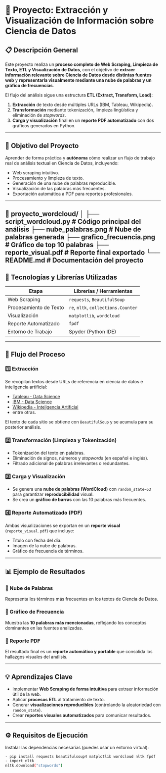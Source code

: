 # 🧠 Proyecto: Extracción y Visualización de Información sobre Ciencia de Datos  

## 📋 Descripción General  
Este proyecto realiza un **proceso completo de Web Scraping, Limpieza de Texto, ETL y Visualización de Datos**, con el objetivo de **extraer información relevante sobre Ciencia de Datos desde distintas fuentes web** y **representarla visualmente mediante una nube de palabras y un gráfico de frecuencias**.  

El flujo del análisis sigue una estructura **ETL (Extract, Transform, Load)**:  
1. **Extracción** de texto desde múltiples URLs (IBM, Tableau, Wikipedia).  
2. **Transformación** mediante tokenización, limpieza lingüística y eliminación de *stopwords*.  
3. **Carga y visualización** final en un **reporte PDF automatizado** con dos gráficos generados en Python.  

---

## 🚀 Objetivo del Proyecto  
Aprender de forma práctica y **autónoma** cómo realizar un flujo de trabajo real de análisis textual en Ciencia de Datos, incluyendo:  

- Web scraping intuitivo.  
- Procesamiento y limpieza de texto.  
- Generación de una nube de palabras reproducible.  
- Visualización de las palabras más frecuentes.  
- Exportación automática a PDF para reportes profesionales.  

---
📁 proyecto_wordcloud/
│
├── script_wordcloud.py          # Código principal del análisis
├── nube_palabras.png            # Nube de palabras generada
├── grafico_frecuencia.png       # Gráfico de top 10 palabras
├── reporte_visual.pdf           # Reporte final exportado
└── README.md                    # Documentación del proyecto
---

## 🧰 Tecnologías y Librerías Utilizadas  

| Etapa | Librerías / Herramientas |
|-------|---------------------------|
| Web Scraping | `requests`, `BeautifulSoup` |
| Procesamiento de Texto | `re`, `nltk`, `collections.Counter` |
| Visualización | `matplotlib`, `wordcloud` |
| Reporte Automatizado | `fpdf` |
| Entorno de Trabajo | Spyder (Python IDE) |

---

## 🧩 Flujo del Proceso  

### 1️⃣ Extracción  
Se recopilan textos desde URLs de referencia en ciencia de datos e inteligencia artificial:  
- [Tableau - Data Science](https://www.tableau.com/es-es/data-insights/data-science)  
- [IBM - Data Science](https://www.ibm.com/es-es/topics/data-science)  
- [Wikipedia - Inteligencia Artificial](https://es.wikipedia.org/wiki/Inteligencia_artificial)  
- entre otras.  

El texto de cada sitio se obtiene con `BeautifulSoup` y se acumula para su posterior análisis.  

### 2️⃣ Transformación (Limpieza y Tokenización)  
- Tokenización del texto en palabras.  
- Eliminación de signos, números y *stopwords* (en español e inglés).  
- Filtrado adicional de palabras irrelevantes o redundantes.  

### 3️⃣ Carga y Visualización  
- Se genera una **nube de palabras (WordCloud)** con `random_state=53` para garantizar **reproducibilidad** visual.  
- Se crea un **gráfico de barras** con las 10 palabras más frecuentes.  

### 4️⃣ Reporte Automatizado (PDF)  
Ambas visualizaciones se exportan en un **reporte visual** (`reporte_visual.pdf`) que incluye:  
- Título con fecha del día.  
- Imagen de la nube de palabras.  
- Gráfico de frecuencia de términos.  

---

## 📊 Ejemplo de Resultados  

### 🩵 Nube de Palabras  
Representa los términos más frecuentes en los textos de Ciencia de Datos.  

### 🩵 Gráfico de Frecuencia  
Muestra las **10 palabras más mencionadas**, reflejando los conceptos dominantes en las fuentes analizadas.  

### 🩵 Reporte PDF  
El resultado final es un **reporte automático y portable** que consolida los hallazgos visuales del análisis.  

---

## 💡 Aprendizajes Clave  
- Implementar **Web Scraping de forma intuitiva** para extraer información útil de la web.  
- Aplicar **procesos ETL** al tratamiento de texto.  
- Generar **visualizaciones reproducibles** (controlando la aleatoriedad con `random_state`).  
- Crear **reportes visuales automatizados** para comunicar resultados.  

---

## ⚙️ Requisitos de Ejecución  

Instalar las dependencias necesarias (puedes usar un entorno virtual):  

```bash
- pip install requests beautifulsoup4 matplotlib wordcloud nltk fpdf
- import nltk
nltk.download("stopwords")


